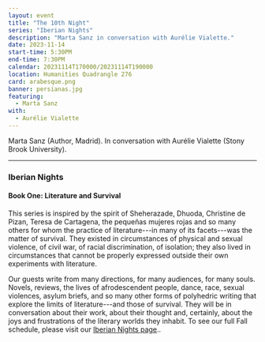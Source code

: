 ```yaml
---
layout: event
title: "The 10th Night"
series: "Iberian Nights"
description: "Marta Sanz in conversation with Aurélie Vialette."
date: 2023-11-14
start-time: 5:30PM
end-time: 7:30PM
calendar: 20231114T170000/20231114T190000
location: Humanities Quadrangle 276
card: arabesque.png
banner: persianas.jpg
featuring:
  - Marta Sanz
with:
  - Aurélie Vialette
---
```


Marta Sanz (Author, Madrid). In conversation with Aurélie Vialette (Stony Brook University).

---

### Iberian Nights

#### Book One: Literature and Survival

This series is inspired by the spirit of Sheherazade, Dhuoda, Christine de Pizan, Teresa de Cartagena, the pequeñas mujeres rojas and so many others for whom the practice of literature---in many of its facets---was the matter of survival. They existed in circumstances of physical and sexual violence, of civil war, of racial discrimination, of isolation; they also lived in circumstances that cannot be properly expressed outside their own experiments with literature.

Our guests write from many directions, for many audiences, for many souls. Novels, reviews, the lives of afrodescendent people, dance, race, sexual violences, asylum briefs, and so many other forms of polyhedric writing that explore the limits of literature---and those of survival. They will be in conversation about their work, about their thought and, certainly, about the joys and frustrations of the literary worlds they inhabit. To see our full Fall schedule, please visit our [Iberian Nights page](https://creativeforum.yale.edu/special/iberian-nights.html)..
